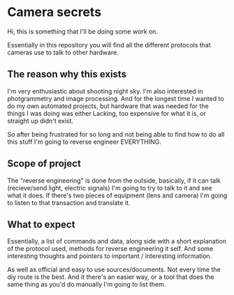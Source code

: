 # Camera secrets

Hi, this is something that I'll be doing some work on.

Essentially in this repository you will find all the different protocols that cameras use to talk to other hardware.

## The reason why this exists

I'm very enthusiastic about shooting night sky.
I'm also interested in photgrammetry and image processing.
And for the longest time I wanted to do my own automated projects, but hardware that was needed for the things I was doing was either Lacking, too expensive for what it is, or straight up didn't exist.

So after being frustrated for so long and not being able to find how to do all this stuff I'm going to reverse engineer EVERYTHING.

## Scope of project

The "reverse engineering" is done from the outside, basically, if it can talk (recieve/send light, electric signals) I'm going to try to talk to it and see what it does.
If there's two pieces of equipment (lens and camera) I'm going to listen to that transaction and translate it.

## What to expect

Essentially, a list of commands and data, along side with a short explanation of the protocol used, methods for reverse engineering it self.
And some interesting thoughts and pointers to important / interesting information.

As well as official and easy to use sources/documents.
Not every time the diy route is the best.
And it there's an easier way, or a tool that does the same thing as you'd do manually I'm going to list them.